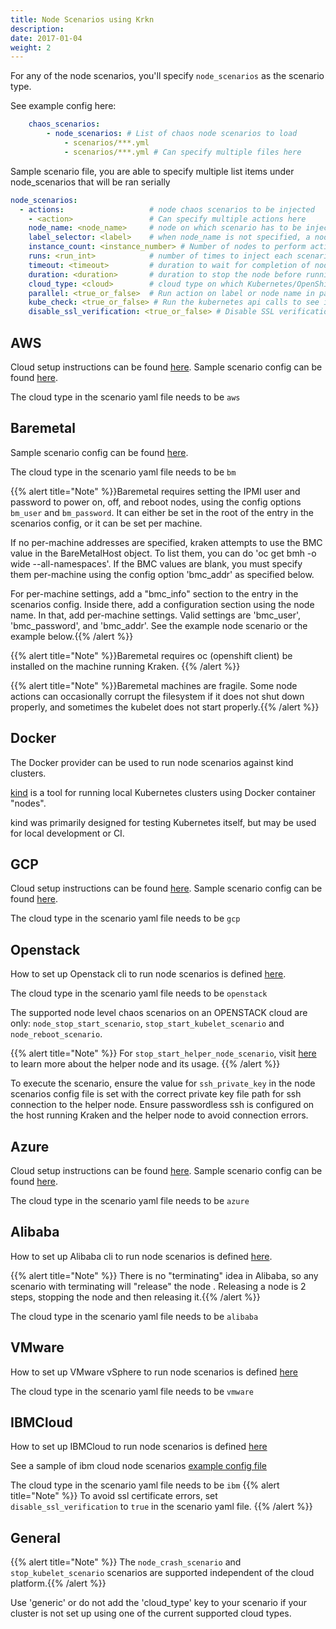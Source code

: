 ```yaml
---
title: Node Scenarios using Krkn
description: 
date: 2017-01-04
weight: 2
---
```


For any of the node scenarios, you'll specify `node_scenarios` as the scenario type. 

See example config here: 
```yaml
    chaos_scenarios:
        - node_scenarios: # List of chaos node scenarios to load
            - scenarios/***.yml
            - scenarios/***.yml # Can specify multiple files here
```

Sample scenario file, you are able to specify multiple list items under node_scenarios that will be ran serially
```yaml
node_scenarios:
  - actions:                   # node chaos scenarios to be injected
    - <action>                 # Can specify multiple actions here
    node_name: <node_name>     # node on which scenario has to be injected; can set multiple names separated by comma
    label_selector: <label>    # when node_name is not specified, a node with matching label_selector is selected for node chaos scenario injection; can specify multiple by a comma separated list
    instance_count: <instance_number> # Number of nodes to perform action/select that match the label selector
    runs: <run_int>            # number of times to inject each scenario under actions (will perform on same node each time)
    timeout: <timeout>         # duration to wait for completion of node scenario injection
    duration: <duration>       # duration to stop the node before running the start action
    cloud_type: <cloud>        # cloud type on which Kubernetes/OpenShift runs  
    parallel: <true_or_false>  # Run action on label or node name in parallel or sequential, defaults to sequential
    kube_check: <true_or_false> # Run the kubernetes api calls to see if the node gets to a certain state during the node scenario
    disable_ssl_verification: <true_or_false> # Disable SSL verification, to avoid certificate errors
```


## AWS

Cloud setup instructions can be found [here](../cloud_setup.md#aws). 
Sample scenario config can be found [here](https://github.com/krkn-chaos/krkn/blob/main/scenarios/openshift/aws_node_scenarios.yml).

The cloud type in the scenario yaml file needs to be `aws`

## Baremetal

Sample scenario config can be found [here](https://github.com/krkn-chaos/krkn/blob/main/scenarios/openshift/baremetal_node_scenarios.yml).

The cloud type in the scenario yaml file needs to be `bm`

{{% alert title="Note" %}}Baremetal requires setting the IPMI user and password to power on, off, and reboot nodes, using the config options `bm_user` and `bm_password`. It can either be set in the root of the entry in the scenarios config, or it can be set per machine.

If no per-machine addresses are specified, kraken attempts to use the BMC value in the BareMetalHost object. To list them, you can do 'oc get bmh -o wide --all-namespaces'. If the BMC values are blank, you must specify them per-machine using the config option 'bmc_addr' as specified below.

For per-machine settings, add a "bmc_info" section to the entry in the scenarios config. Inside there, add a configuration section using the node name. In that, add per-machine settings. Valid settings are 'bmc_user', 'bmc_password', and 'bmc_addr'.
See the example node scenario or the example below.{{% /alert %}}


{{% alert title="Note" %}}Baremetal requires oc (openshift client) be installed on the machine running Kraken. {{% /alert %}}

{{% alert title="Note" %}}Baremetal machines are fragile. Some node actions can occasionally corrupt the filesystem if it does not shut down properly, and sometimes the kubelet does not start properly.{{% /alert %}}



## Docker

The Docker provider can be used to run node scenarios against kind clusters.

[kind](https://kind.sigs.k8s.io/) is a tool for running local Kubernetes clusters using Docker container "nodes".

kind was primarily designed for testing Kubernetes itself, but may be used for local development or CI.


## GCP
Cloud setup instructions can be found [here](../cloud_setup.md#gcp). Sample scenario config can be found [here](https://github.com/krkn-chaos/krkn/blob/main/scenarios/openshift/gcp_node_scenarios.yml).

The cloud type in the scenario yaml file needs to be `gcp`

## Openstack

How to set up Openstack cli to run node scenarios is defined [here](../cloud_setup.md#openstack).

The cloud type in the scenario yaml file needs to be `openstack`

The supported node level chaos scenarios on an OPENSTACK cloud are only: `node_stop_start_scenario`, `stop_start_kubelet_scenario` and `node_reboot_scenario`.

{{% alert title="Note" %}} For `stop_start_helper_node_scenario`, visit [here](https://github.com/redhat-cop/ocp4-helpernode) to learn more about the helper node and its usage.
{{% /alert %}}


To execute the scenario, ensure the value for `ssh_private_key` in the node scenarios config file is set with the correct private key file path for ssh connection to the helper node. Ensure passwordless ssh is configured on the host running Kraken and the helper node to avoid connection errors.



## Azure

Cloud setup instructions can be found [here](../cloud_setup.md#azure). Sample scenario config can be found [here](https://github.com/krkn-chaos/krkn/blob/main/scenarios/openshift/azure_node_scenarios.yml).


The cloud type in the scenario yaml file needs to be `azure`

## Alibaba

How to set up Alibaba cli to run node scenarios is defined [here](../cloud_setup.md#alibaba).

{{% alert title="Note" %}} There is no "terminating" idea in Alibaba, so any scenario with terminating will "release" the node
. Releasing a node is 2 steps, stopping the node and then releasing it.{{% /alert %}}

The cloud type in the scenario yaml file needs to be `alibaba`

## VMware
How to set up VMware vSphere to run node scenarios is defined [here](../cloud_setup.md#vmware)

The cloud type in the scenario yaml file needs to be `vmware`


## IBMCloud
How to set up IBMCloud to run node scenarios is defined [here](../cloud_setup.md#ibmcloud)

See a sample of ibm cloud node scenarios [example config file](https://github.com/krkn-chaos/krkn/blob/main/scenarios/openshift/ibmcloud_node_scenarios.yml)

The cloud type in the scenario yaml file needs to be `ibm`
{{% alert title="Note" %}} To avoid ssl certificate errors, set `disable_ssl_verification` to `true` in the scenario yaml file.
{{% /alert %}}


## General
{{% alert title="Note" %}} The `node_crash_scenario` and `stop_kubelet_scenario` scenarios are supported independent of the cloud platform.{{% /alert %}}

Use 'generic' or do not add the 'cloud_type' key to your scenario if your cluster is not set up using one of the current supported cloud types.